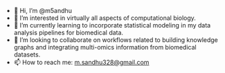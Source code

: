 - 👋 Hi, I’m @m5andhu
- 👀 I’m interested in virtually all aspects of computational biology.
- 🌱 I’m currently learning to incorporate statistical modeling in my data analysis pipelines for biomedical data.
- 💞️ I’m looking to collaborate on workflows related to building knowledge graphs and integrating multi-omics information from biomedical datasets.
- 📫 How to reach me: m.sandhu328@gmail.com

<!---
msandhu328/msandhu328 is a ✨ special ✨ repository because its `README.md` (this file) appears on your GitHub profile.
You can click the Preview link to take a look at your changes.
--->
